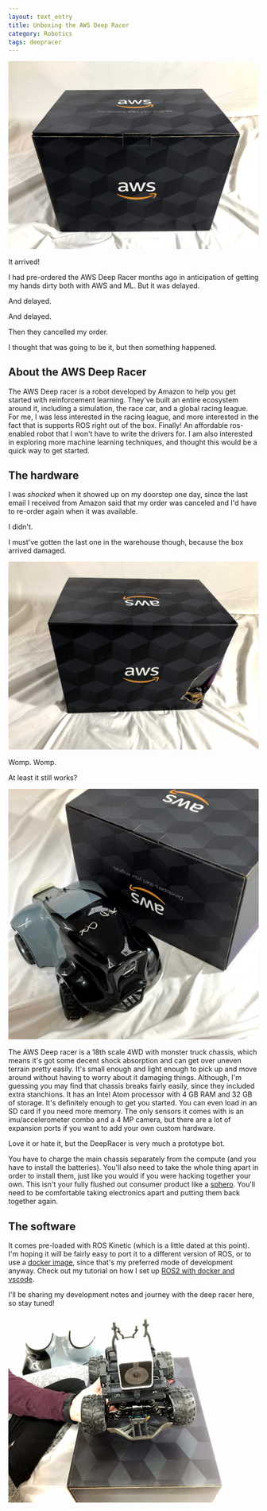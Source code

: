 ```yaml
---
layout: text_entry
title: Unboxing the AWS Deep Racer
category: Robotics
tags: deepracer
---
```


![aws deep racer](/assets/img/IMG_5239.jpg)

It arrived!

I had pre-ordered the AWS Deep Racer months ago in anticipation of getting my hands dirty both with AWS and ML.  But it was delayed.

And delayed.

And delayed.

Then they cancelled my order.

I thought that was going to be it, but then something happened.

## About the AWS Deep Racer

The AWS Deep racer is a robot developed by Amazon to help you get started with reinforcement learning.  They've built an entire ecosystem around it, including a simulation, the race car, and a global racing league.  For me, I was less interested in the racing league, and more interested in the fact that is supports ROS right out of the box.  Finally!  An affordable ros-enabled robot that I won't have to write the drivers for.  I am also interested in exploring more machine learning techniques, and thought this would be a quick way to get started.

## The hardware

I was _shocked_ when it showed up on my doorstep one day, since the last email I received from Amazon said that my order was canceled and I'd have to re-order again when it was available.

I didn't.

I must've gotten the last one in the warehouse though, because the box arrived damaged.

![deepracer broken box](/assets/img/IMG_5238.jpg)

Womp. Womp.

At least it still works?

![deepracer](/assets/img/IMG_5257.jpg#right)

The AWS Deep racer is a 18th scale 4WD with monster truck chassis, which means it's got some decent shock absorption and can get over uneven terrain pretty easily.  It's small enough and light enough to pick up and move around without having to worry about it damaging things.  Although, I'm guessing you may find that chassis breaks fairly easily, since they included extra stanchions.  It has an Intel Atom processor with 4 GB RAM and 32 GB of storage.  It's definitely enough to get you started.  You can even load in an SD card if you need more memory.  The only sensors it comes with is an imu/accelerometer combo and a 4 MP camera, but there are a lot of expansion ports if you want to add your own custom hardware.

Love it or hate it, but the DeepRacer is very much a prototype bot.

You have to charge the main chassis separately from the compute (and you have to install the batteries).  You'll also need to take the whole thing apart in order to install them, just like you would if you were hacking together your own.  This isn't your fully flushed out consumer product like a [sphero](https://www.sphero.com/).  You'll need to be comfortable taking electronics apart and putting them back together again.

## The software

It comes pre-loaded with ROS Kinetic (which is a little dated at this point).  I'm hoping it will be fairly easy to port it to a different version of ROS, or to use a [docker image](/articles/docker_development.html), since that's my preferred mode of development anyway.  Check out my tutorial on how I set up [ROS2 with docker and vscode](/articles/vscode_docker_ros2.html).

I'll be sharing my development notes and journey with the deep racer here, so stay tuned!

![deepracer](/assets/img/IMG_5256.jpg)
